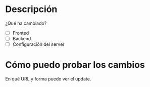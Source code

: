 # Descripción
¿Qué ha cambiado?

- [ ] Fronted
- [ ] Backend
- [ ] Configuración del server

# Cómo puedo probar los cambios
En qué URL y forma puedo ver el update.
